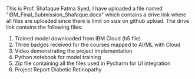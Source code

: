 This is Prof. Shafaque Fatma Syed,
I have uploaded a file named "IBM_Final_Submission_Shafaque.docx" which contains a drive link where all files are uploaded since there is limit on size on github upload. 
The drive link contains the following files:
1.	Trained model downloaded from IBM Cloud (h5 file)
2.	Three badges received for the courses mapped to AI/ML with Cloud 
3.	Video demonstrating the project implementation
4.	Python notebook for model training
5.	Zip file containing all the files used in Pycharm for UI integration
6.	Project Report Diabetic Retinopathy

